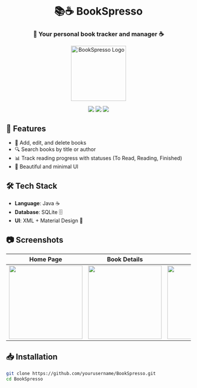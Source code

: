 <h1 align="center">📚☕ BookSpresso</h1>

<h3 align="center">📖 Your personal book tracker and manager ☕</h3>

<p align="center">
  <img src="https://your-image-link-here.png" width="150" alt="BookSpresso Logo">
</p>

<p align="center">
  <img src="https://img.shields.io/badge/Android-Java-green?style=for-the-badge">
  <img src="https://img.shields.io/badge/Database-SQLite-blue?style=for-the-badge">
  <img src="https://img.shields.io/badge/Status-Development-orange?style=for-the-badge">
</p>

## 🚀 Features
- 📖 Add, edit, and delete books
- 🔍 Search books by title or author
- 📊 Track reading progress with statuses (To Read, Reading, Finished)
- 🎨 Beautiful and minimal UI

## 🛠 Tech Stack
- **Language**: Java ☕
- **Database**: SQLite 🗄️
- **UI**: XML + Material Design 🎨

## 📷 Screenshots
| Home Page | Book Details | Statistics |
|-----------|-------------|------------|
| <img src="![image](https://github.com/user-attachments/assets/31a199a7-ba15-49ff-984f-640c419f77a5)" width="200"> | <img src="your-image-link.png" width="200"> | <img src="your-image-link.png" width="200"> |

## 📥 Installation
```sh
git clone https://github.com/yourusername/BookSpresso.git
cd BookSpresso

